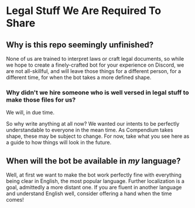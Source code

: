 # Legal Stuff We Are Required To Share

## Why is this repo seemingly unfinished?

None of us are trained to interpret laws or craft legal documents, so while we hope to create a finely-crafted bot for your experience on Discord, we are not all-skillful, and will leave those things for a different person, for a different time, for when the bot takes a more defined shape.

### Why didn't we hire someone who is well versed in legal stuff to make those files for us?

We will, in due time.

So why write anything at all now? We wanted our intents to be perfectly understandable to everyone in the mean time. As Compendium takes shape, these may be subject to change. For now, take what you see here as a guide to how things will look in the future.

## When will the bot be available in *my* language?

Well, at first we want to make the bot work perfectly fine with everything being clear in English, the most popular language. Further localization is a goal, admittedly a more distant one. If you are fluent in another language and understand English well, consider offering a hand when the time comes!
